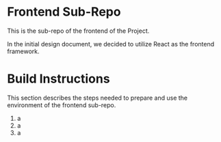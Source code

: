# Frontend Sub-Repo
This is the sub-repo of the frontend of the Project.

In the initial design document, we decided to utilize React as the frontend framework.

# Build Instructions
This section describes the steps needed to prepare and use the environment of the frontend sub-repo.

1. a
2. a
3. a
